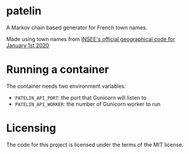 # patelin

A Markov chain based generator for French town names.

Made using town names from [INSEE's official geographical code for January 1st 2020](https://www.insee.fr/fr/information/4316069)

# Running a container

The container needs two environment variables:

- `PATELIN_API_PORT`: the port that Gunicorn will listen to
- `PATELIN_API_WORKER`: the number of Gunicorn worker to run

# Licensing

The code for this project is licensed under the terms of the MIT license.
